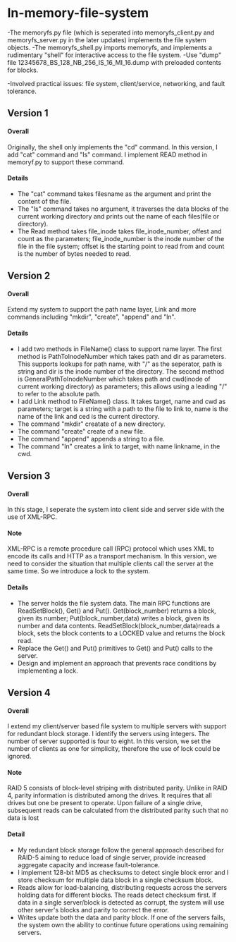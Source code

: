 # In-memory-file-system
-The memoryfs.py file (which is seperated into memoryfs_client.py and memoryfs_server.py in the later updates) implements the file system objects.
-The memoryfs_shell.py imports memoryfs, and implements a rudimentary "shell" for interactive access to the file system.
-Use "dump" file 12345678_BS_128_NB_256_IS_16_MI_16.dump with preloaded contents for blocks.

-Involved practical issues: file system, client/service, networking, and fault tolerance.

## Version 1

#### Overall
Originally, the shell only implements the "cd" command. In this version, I add "cat" command and "ls" command. 
I implement READ method in memoryf.py to support these command. 

#### Details
- The "cat" command takes filesname as the argument and print the content of the file. 
- The "ls" command takes no argument, it traverses the data blocks of the current working directory and prints out the name of each files(file or directory).
- The Read method takes file_inode takes file_inode_number, offest and count as the parameters; file_inode_number is the inode number of the file in the file system; offset is the starting point to read from and count is the number of bytes needed to read.

## Version 2

#### Overall
Extend my system to support the path name layer, Link and more commands including "mkdir", "create", "append" and "ln".

#### Details
- I add two methods in FileName() class to support name layer. The first method is PathToInodeNumber which takes path and dir as parameters. This supports lookups for path name, with "/" as the seperator, path is string and dir is the inode number of the directory. The second method is GeneralPathToInodeNumber which takes path and cwd(inode of current working directory) as parameters; this allows using a leading "/" to refer to the absolute path.
- I add Link method to FileName() class. It takes target, name and cwd as parameters; target is a string with a path to the file to link to, name is the name of the link and ced is the current directory.
- The command "mkdir" creatate of a new directory.
- The command "create" create of a new file.
- The command "append" appends a string to a file.
- The command "ln" creates a link to target, with name linkname, in the cwd.

## Version 3

#### Overall
In this stage, I seperate the system into client side and server side with the use of XML-RPC.

#### Note
XML-RPC is a remote procedure call (RPC) protocol which uses XML to encode its calls and HTTP as a transport mechanism. In this version, we need to consider the situation that multiple clients call the server at the same time. So we introduce a lock to the system.

#### Details
- The server holds the file system data. The main RPC functions are ReadSetBlock(), Get() and Put(). Get(block_number) returns a block, given its number; Put(block_number,data) writes a block, given its number and data contents. ReadSetBlock(block_number,data)reads a block, sets the block contents to a LOCKED value and returns the block read.
- Replace the Get() and Put() primitives to Get() and Put() calls to the server.
- Design and implement an approach that prevents race conditions by implementing a lock.

## Version 4

#### Overall
I extend my client/server based file system to multiple servers with support for redundant block storage. I identify the servers using integers. The number of server supported is four to eight. In this version, we set the number of clients as one for simplicity, therefore the use of lock could be ignored.

#### Note
RAID 5 consists of block-level striping with distributed parity. Unlike in RAID 4, parity information is distributed among the drives. It requires that all drives but one be present to operate. Upon failure of a single drive, subsequent reads can be calculated from the distributed parity such that no data is lost

#### Detail
- My redundant block storage follow the general approach described for RAID-5 aiming to reduce load of single server, provide increased aggregate capacity and increase fault-tolerance.
- I implement 128-bit MD5 as checksums to detect single block error and I store checksum for multiple data block in a single checksum block.
- Reads allow for load-balancing, distributing requests across the servers holding data for different blocks. The reads detect checksum first. If data in a single server/block is detected as corrupt, the system will use other server's blocks and parity to correct the error.
- Writes update both the data and parity block. If one of the servers fails, the system own the ability to continue future operations using remaining servers. 
